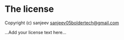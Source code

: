 # The license

Copyright (c) sanjeev <sanjeev05boldertech@gmail.com>

...Add your license text here...